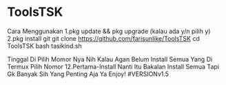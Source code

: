 # ToolsTSK
Cara Menggunakan
1.pkg update && pkg upgrade (kalau ada y/n pilih y)
2.pkg install git
git clone https://github.com/farisunlike/ToolsTSK
cd ToolsTSK
bash tasikind.sh


Tinggal Di Pilih Momor Nya
Nih Kalau Agan Belum Install Semua Yang Di Termux Pilih Nomor 12.Pertama-Install
Nanti Itu Bakalan Install Semua Tapi Gk Banyak Sih Yang Penting Aja Ya Enjoy!
#VERSIONv1.5
